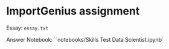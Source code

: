 # ImportGenius assignment

Essay: `essay.txt`

Answer Notebook: ``notebooks/Skills Test Data Scientist.ipynb`
